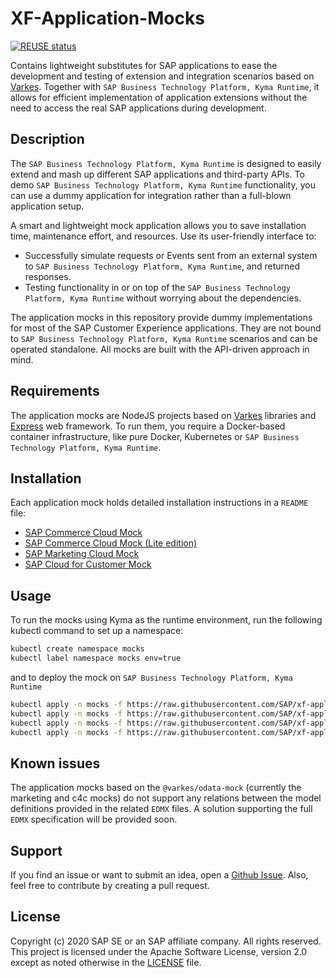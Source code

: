 # XF-Application-Mocks

[![REUSE status](https://api.reuse.software/badge/github.com/SAP-samples/xf-application-mocks/)](https://api.reuse.software/info/github.com/SAP-samples/xf-application-mocks/)

Contains lightweight substitutes for SAP applications to ease the development and testing of extension and integration scenarios based on [Varkes](https://github.com/kyma-incubator/varkes). Together with `SAP Business Technology Platform, Kyma Runtime`, it allows for efficient implementation of application extensions without the need to access the real SAP applications during development.

## Description

The `SAP Business Technology Platform, Kyma Runtime` is designed to easily extend and mash up different SAP applications and third-party APIs. To demo `SAP Business Technology Platform, Kyma Runtime` functionality, you can use a dummy application for integration rather than a full-blown application setup.

A smart and lightweight mock application allows you to save installation time, maintenance effort, and resources. Use its user-friendly interface to:

- Successfully simulate requests or Events sent from an external system to `SAP Business Technology Platform, Kyma Runtime`, and returned responses.
- Testing functionality in or on top of the `SAP Business Technology Platform, Kyma Runtime` without worrying about the dependencies.

The application mocks in this repository provide dummy implementations for most of the SAP Customer Experience applications. They are not bound to `SAP Business Technology Platform, Kyma Runtime` scenarios and can be operated standalone. All mocks are built with the API-driven approach in mind.

## Requirements

The application mocks are NodeJS projects based on [Varkes](https://github.com/kyma-incubator/varkes) libraries and [Express](https://www.npmjs.com/package/express) web framework.
To run them, you require a Docker-based container infrastructure, like pure Docker, Kubernetes or `SAP Business Technology Platform, Kyma Runtime`.

## Installation

Each application mock holds detailed installation instructions in a `README` file:

- [SAP Commerce Cloud Mock](commerce-mock/README.md)
- [SAP Commerce Cloud Mock (Lite edition)](commerce-mock-lite/README.md)
- [SAP Marketing Cloud Mock](marketing-mock/README.md)
- [SAP Cloud for Customer Mock](c4c-mock/README.md)

## Usage

To run the mocks using Kyma as the runtime environment, run the following kubectl command to set up a namespace:

``` bash
kubectl create namespace mocks
kubectl label namespace mocks env=true
```

and to deploy the mock on `SAP Business Technology Platform, Kyma Runtime`

``` bash
kubectl apply -n mocks -f https://raw.githubusercontent.com/SAP/xf-application-mocks/master/commerce-mock/deployment/kyma.yaml
kubectl apply -n mocks -f https://raw.githubusercontent.com/SAP/xf-application-mocks/master/commerce-mock-lite/deployment/kyma.yaml
kubectl apply -n mocks -f https://raw.githubusercontent.com/SAP/xf-application-mocks/master/marketing-mock/deployment/kyma.yaml
kubectl apply -n mocks -f https://raw.githubusercontent.com/SAP/xf-application-mocks/master/c4c-mock/deployment/kyma.yaml
```

## Known issues

The application mocks based on the `@varkes/odata-mock` (currently the marketing and c4c mocks) do not support any relations between the model definitions provided in the related `EDMX` files. A solution supporting the full `EDMX` specification will be provided soon.

## Support

If you find an issue or want to submit an idea, open a [Github Issue](https://github.com/SAP/xf-application-mocks/issues). Also, feel free to contribute by creating a pull request.

## License

Copyright (c) 2020 SAP SE or an SAP affiliate company. All rights reserved.
This project is licensed under the Apache Software License, version 2.0 except as noted otherwise in the [LICENSE](LICENSES/Apache-2.0.txt) file.

